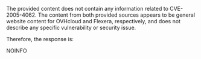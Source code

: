 The provided content does not contain any information related to CVE-2005-4062. The content from both provided sources appears to be general website content for OVHcloud and Flexera, respectively, and does not describe any specific vulnerability or security issue.

Therefore, the response is:

NOINFO